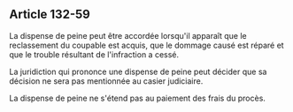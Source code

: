 Article 132-59
----
La dispense de peine peut être accordée lorsqu'il apparaît que le reclassement
du coupable est acquis, que le dommage causé est réparé et que le trouble
résultant de l'infraction a cessé.

La juridiction qui prononce une dispense de peine peut décider que sa décision
ne sera pas mentionnée au casier judiciaire.

La dispense de peine ne s'étend pas au paiement des frais du procès.
